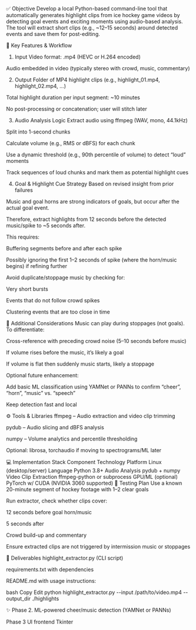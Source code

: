 ✅ Objective
Develop a local Python-based command-line tool that automatically generates highlight clips from ice hockey game videos by detecting goal events and exciting moments using audio-based analysis. The tool will extract short clips (e.g., ~12–15 seconds) around detected events and save them for post-editing.

🧩 Key Features & Workflow
1. Input
Video format: .mp4 (HEVC or H.264 encoded)

Audio embedded in video (typically stereo with crowd, music, commentary)

2. Output
Folder of MP4 highlight clips (e.g., highlight_01.mp4, highlight_02.mp4, …)

Total highlight duration per input segment: ~10 minutes

No post-processing or concatenation; user will stitch later

3. Audio Analysis Logic
Extract audio using ffmpeg (WAV, mono, 44.1kHz)

Split into 1-second chunks

Calculate volume (e.g., RMS or dBFS) for each chunk

Use a dynamic threshold (e.g., 90th percentile of volume) to detect “loud” moments

Track sequences of loud chunks and mark them as potential highlight cues

4. Goal & Highlight Cue Strategy
Based on revised insight from prior failures

Music and goal horns are strong indicators of goals, but occur after the actual goal event.

Therefore, extract highlights from 12 seconds before the detected music/spike to ~5 seconds after.

This requires:

Buffering segments before and after each spike

Possibly ignoring the first 1–2 seconds of spike (where the horn/music begins) if refining further

Avoid duplicate/stoppage music by checking for:

Very short bursts

Events that do not follow crowd spikes

Clustering events that are too close in time

🧠 Additional Considerations
Music can play during stoppages (not goals). To differentiate:

Cross-reference with preceding crowd noise (5–10 seconds before music)

If volume rises before the music, it’s likely a goal

If volume is flat then suddenly music starts, likely a stoppage

Optional future enhancement:

Add basic ML classification using YAMNet or PANNs to confirm “cheer”, “horn”, “music” vs. “speech”

Keep detection fast and local

⚙️ Tools & Libraries
ffmpeg – Audio extraction and video clip trimming

pydub – Audio slicing and dBFS analysis

numpy – Volume analytics and percentile thresholding

Optional: librosa, torchaudio if moving to spectrograms/ML later

💻 Implementation Stack
Component	Technology
Platform	Linux (desktop/server)
Language	Python 3.8+
Audio Analysis	pydub + numpy
Video Clip Extraction	ffmpeg-python or subprocess
GPU/ML (optional)	PyTorch w/ CUDA (NVIDIA 3060 supported)
🧪 Testing Plan
Use a known 20-minute segment of hockey footage with 1–2 clear goals

Run extractor, check whether clips cover:

12 seconds before goal horn/music

5 seconds after

Crowd build-up and commentary

Ensure extracted clips are not triggered by intermission music or stoppages

📁 Deliverables
highlight_extractor.py (CLI script)

requirements.txt with dependencies

README.md with usage instructions:

bash
Copy
Edit
python highlight_extractor.py --input /path/to/video.mp4 --output_dir ./highlights

✨ Phase 2.
ML-powered cheer/music detection (YAMNet or PANNs)

Phase 3
UI frontend Tkinter

